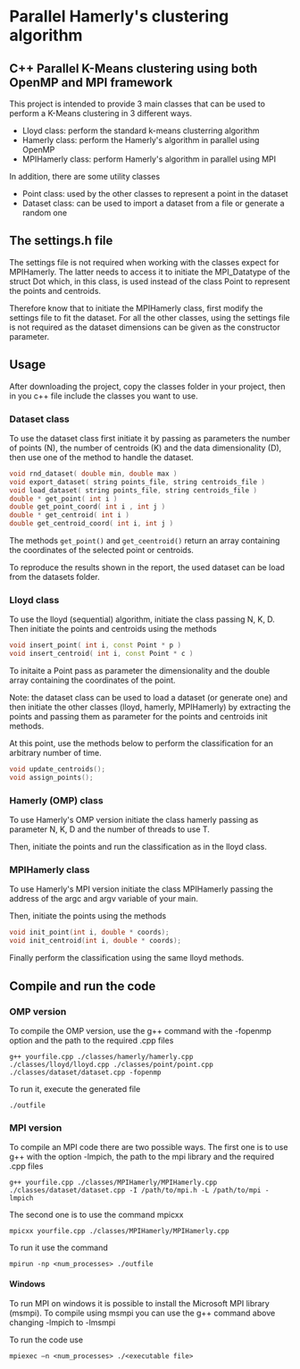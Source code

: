 
# Parallel Hamerly's clustering algorithm
## C++ Parallel K-Means clustering using both OpenMP and MPI framework

This project is intended to provide 3 main classes that can be used to perform a K-Means clustering in 3 different ways.

- Lloyd class: perform the standard k-means clusterring algorithm
- Hamerly class: perform the Hamerly's algorithm in parallel using OpenMP
- MPIHamerly class: perform Hamerly's algorithm in parallel using MPI

In addition, there are some utility classes

- Point class: used by the other classes to represent a point in the dataset
- Dataset class: can be used to import a dataset from a file or generate a random one


## The settings.h file

The settings file is not required when working with the classes expect for MPIHamerly. The latter needs to access it to initiate the MPI_Datatype of the struct Dot which, in this class, is used instead of the class Point to represent the points and centroids. 

Therefore know that to initiate the MPIHamerly class, first modify the settings file to fit the dataset. For all the other classes, using the settings file is not required as the dataset dimensions can be given as the constructor parameter.

## Usage
After downloading the project, copy the classes folder in your project, then in you c++ file include the classes you want to use.

### Dataset class
To use the dataset class first initiate it by passing as parameters the number of points (N), the number of centroids (K) and the data dimensionality (D), then use one of the method to handle the dataset.

```cpp
void rnd_dataset( double min, double max )
void export_dataset( string points_file, string centroids_file )
void load_dataset( string points_file, string centroids_file )
double * get_point( int i )
double get_point_coord( int i , int j )
double * get_centroid( int i )
double get_centroid_coord( int i, int j )
```

The methods `get_point()` and `get_ceentroid()` return an array containing the coordinates of the selected point or centroids.

To reproduce the results shown in the report, the used dataset can be load from the datasets folder.

### Lloyd class
To use the lloyd (sequential) algorithm, initiate the class passing N, K, D. Then initiate the points and centroids using the methods 

```cpp
void insert_point( int i, const Point * p )
void insert_centroid( int i, const Point * c )
```

To initaite a Point pass as parameter the dimensionality and the double array containing the coordinates of the point.

Note: the dataset class can be used to load a dataset (or generate one) and then initiate the other classes (lloyd, hamerly, MPIHamerly) by extracting the points and passing them as parameter for the points and centroids init methods.

At this point, use the methods below to perform the classification for an arbitrary number of time.

```cpp
void update_centroids();
void assign_points();
```

### Hamerly (OMP) class
To use Hamerly's OMP version initiate the class hamerly passing as parameter N, K, D and the number of threads to use T.

Then, initiate the points and run the classification as in the lloyd class.

### MPIHamerly class
To use Hamerly's MPI version initiate the class MPIHamerly passing the address of the argc and argv variable of your main. 

Then, initiate the points using the methods 
```cpp
void init_point(int i, double * coords);
void init_centroid(int i, double * coords);
```

Finally perform the classification using the same lloyd methods.

## Compile and run the code
### OMP version
To compile the OMP version, use the g++ command with the -fopenmp option and the path to the required .cpp files
```console
g++ yourfile.cpp ./classes/hamerly/hamerly.cpp ./classes/lloyd/lloyd.cpp ./classes/point/point.cpp ./classes/dataset/dataset.cpp -fopenmp
```
To run it, execute the generated file
```console
./outfile
```
### MPI version
To compile an MPI code there are two possible ways. The first one is to use g++ with the option -lmpich, the path to the mpi library and the required .cpp files

```console
g++ yourfile.cpp ./classes/MPIHamerly/MPIHamerly.cpp ./classes/dataset/dataset.cpp -I /path/to/mpi.h -L /path/to/mpi -lmpich 
```

The second one is to use the command mpicxx 

```console
mpicxx yourfile.cpp ./classes/MPIHamerly/MPIHamerly.cpp
```

To run it use the command 
```
mpirun -np <num_processes> ./outfile
```

#### Windows 
To run MPI on windows it is possible to install the Microsoft MPI library (msmpi). To compile using msmpi you can use the g++ command above changing -lmpich to -lmsmpi

To run the code use
```
mpiexec –n <num_processes> ./<executable file>
```
